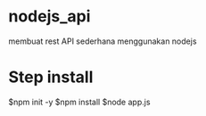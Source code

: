 # nodejs_api
membuat rest API sederhana menggunakan nodejs

# Step install
$npm init -y
$npm install
$node app.js
